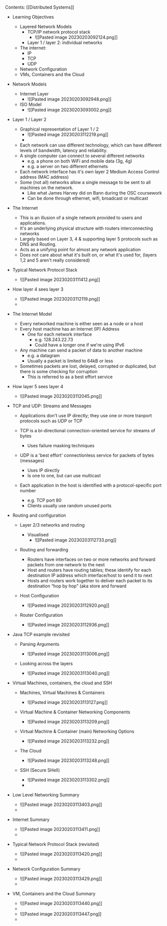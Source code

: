 Contents:
[[Distributed Systems]]

- Learning Objectives
	- Layered Network Models
		- TCP/IP network protocol stack
			- ![[Pasted image 20230203092124.png]]
		- Layer 1 / layer 2: individual networks
	- The internet:
		- IP
		- TCP
		- UDP
	- Network Configuration
	- VMs, Containers and the Cloud
- Network Models
	- Internet Layer
		- ![[Pasted image 20230203092948.png]]
	- ISO Model
		- ![[Pasted image 20230203093002.png]]
- Layer 1 / Layer 2
	- Graphical representation of Layer 1 / 2
		- ![[Pasted image 20230203112219.png]]
		- 
	- Each network can use different technology, which can have different levels of bandwidth, latency and reliability.
	- A single computer can connect to several different networks
		- e.g. a phone on both WiFi and mobile data (3g, 4g)
		- e.g. a server on two different ethernets
	- Each network interface has it's own layer 2 Medium Access Control address (MAC address)
	- Some (not all) networks allow a single message to be sent to all machines on the network.
		- Like what James Harvey did on Bann during the OSC coursework
		- Can be done through ethernet, wifi, broadcast or multicast
- The Internet
	- This is an illusion of a single network provided to users and applications.
	- It's an underlying physical structure with routers interconnecting networks
	- Largely based on Layer 3, 4 & supporting layer 5 protocols such as DNS and Routing.
	- Acts as a unifying point for almost any network application
	- Does not care about what it's built on, or what it's used for, (layers 1,2 and 5 aren't really considered)
- Typical Network Protocol Stack
	- ![[Pasted image 20230203111412.png]]

- How layer 4 sees layer 3
	- ![[Pasted image 20230203112119.png]]
	- 
- The Internet Model
	- Every networked machine is either seen as a node or a host
	- Every host machine has an Internet (IP) Address
		- One for each network interface
			- e.g. 128.243.22.73
			- Could have a longer one if we're using IPv6
	- Any machine can send a packet of data to another machine
		- e.g. a datagram
		- Usually a packet is limited to 64kB or less
	- Sometimes packets are lost, delayed, corrupted or duplicated, but there is some checking for corruption
		- This is referred to as a best effort service

- How layer 5 sees layer 4
	- ![[Pasted image 20230203112045.png]]

- TCP and UDP: Streams and Messages
	- Applications don't use IP directly; they use one or more tranport protocols such as UDP or TCP
	- TCP is a bi-directional connection-oriented service for streams of bytes
		- Uses failure masking techniques
	- UDP is a 'best effort' connectionless service for packets of bytes (messages)
		- Uses IP directly
		- Is one to one, but can use multicast

	- Each application in the host is identified with a protocol-specific port number
		- e.g. TCP port 80
		- Clients usually use random unused ports

- Routing and configuration
	- Layer 2/3 networks and routing
		- Visualised
			- ![[Pasted image 20230203112733.png]]

	-  Routing and forwarding
		 - Routers have interfaces on two or more networks and forward packets from one network to the next 
		 - Host and routers have routing tables; these identify for each destination IP address which interface/host to send it to next 
		 - Hosts and routers work together to deliver each packet to its destination “hop by hop” (aka store and forward
	- Host Configuration
		- ![[Pasted image 20230203112920.png]]

	- Router Configuration
		- ![[Pasted image 20230203112936.png]]

- Java TCP example revisited
	- Parsing Arguments
		- ![[Pasted image 20230203113006.png]]

	- Looking across the layers
		- ![[Pasted image 20230203113040.png]]

- Virtual Machines, containers, the cloud and SSH
	- Machines, Virtual Machines & Containers
		- ![[Pasted image 20230203113127.png]]

	- Virtual Machine & Container Networking Components
		- ![[Pasted image 20230203113209.png]]

	- Virtual Machine & Container (main) Networking Options
		- ![[Pasted image 20230203113232.png]]

	- The Cloud
		- ![[Pasted image 20230203113248.png]]

	- SSH (Secure SHell)
		- ![[Pasted image 20230203113302.png]]
		- 
		  
		  

- Low Level Networking Summary
	- ![[Pasted image 20230203113403.png]]
	- 
- Internet Summary
	- ![[Pasted image 20230203113411.png]]
	- 
- Typical Network Protocol Stack (revisited)
	- ![[Pasted image 20230203113420.png]]
	- 
- Network Configuration Summary
	- ![[Pasted image 20230203113429.png]]
	- 
- VM, Containers and the Cloud Summary
	- ![[Pasted image 20230203113440.png]]
	- 
	- ![[Pasted image 20230203113447.png]]
	- 
